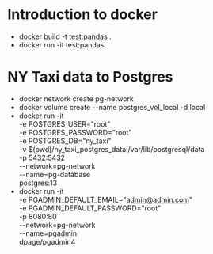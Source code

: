 # Introduction to docker

- docker build -t test:pandas .
- docker run -it test:pandas

# NY Taxi data to Postgres

- docker network create pg-network
- docker volume create --name postgres_vol_local -d local
- docker run -it \
 -e POSTGRES_USER="root" \
 -e POSTGRES_PASSWORD="root" \
 -e POSTGRES_DB="ny_taxi" \
 -v $(pwd)/ny_taxi_postgres_data:/var/lib/postgresql/data \
 -p 5432:5432 \
 --network=pg-network \
 --name=pg-database \
 postgres:13
- docker run -it \
 -e PGADMIN_DEFAULT_EMAIL="admin@admin.com" \
 -e PGADMIN_DEFAULT_PASSWORD="root" \
  -p 8080:80 \
 --network=pg-network \
 --name=pgadmin \
 dpage/pgadmin4
